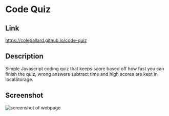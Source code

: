# Code Quiz

## **Link**

https://coleballard.github.io/code-quiz

## **Description**

Simple Javascript coding quiz that keeps score based off how fast you can finish the quiz, wrong answers subtract time and high scores are kept in localStorage.

## **Screenshot**

![screenshot of webpage](Assets/appscrnsht.png)
